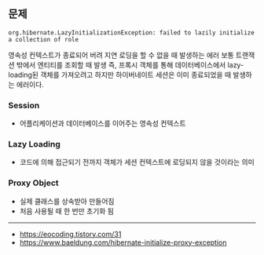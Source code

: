 ## 문제
```
org.hibernate.LazyInitializationException: failed to lazily initialize a collection of role
```
영속성 컨텍스트가 종료되어 버려 지연 로딩을 할 수 없을 때 발생하는 에러
보통 트랜잭션 밖에서 엔티티를 조회할 때 발생
즉, 프록시 객체를 통해 데이터베이스에서 lazy-loading된 객체를 가져오려고 하지만 하이버네이트 세션은 이미 종료되었을 때 발생하는 에러이다.

### Session
- 어플리케이션과 데이터베이스를 이어주는 영속성 컨텍스트
### Lazy Loading
- 코드에 의해 접근되기 전까지 객체가 세션 컨텍스트에 로딩되지 않을 것이라는 의미
### Proxy Object
- 실제 클래스를 상속받아 만들어짐
- 처음 사용될 때 한 번만 초기화 됨

---
- https://eocoding.tistory.com/31
- https://www.baeldung.com/hibernate-initialize-proxy-exception
